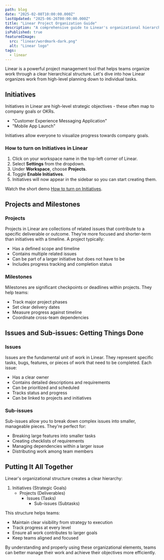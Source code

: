 ```yaml
---
path: blog
date: "2025-02-08T10:00:00.000Z"
lastUpdated: "2025-06-26T00:00:00.000Z"
title: "Linear Project Organization Guide"
description: "A comprehensive guide to Linear's organizational hierarchy - from high-level Initiatives to granular Issues and Sub-issues"
isPublished: true
featuredImage:
  src: "linear/wordmark-dark.png"
  alt: "Linear logo"
tags:
  - linear
---
```


Linear is a powerful project management tool that helps teams organize work through a clear hierarchical structure. Let's dive into how Linear organizes work from high-level planning down to individual tasks.

## Initiatives

Initiatives in Linear are high-level strategic objectives - these often map to company goals or OKRs.

- "Customer Experience Messaging Application"
- "Mobile App Launch"

Initiatives allow everyone to visualize progress towards company goals.

### How to turn on Initiatives in Linear

1. Click on your workspace name in the top-left corner of Linear.
2. Select **Settings** from the dropdown.
3. Under **Workspace**, choose **Projects**.
4. Toggle **Enable Initiatives**.
5. Initiatives will now appear in the sidebar so you can start creating them.

Watch the short demo [How to turn on Initiatives](https://youtube.com/shorts/luQ-4vBRheE).

## Projects and Milestones

### Projects

Projects in Linear are collections of related issues that contribute to a specific deliverable or outcome. They're more focused and shorter-term than initiatives with a timeline. A project typically:

- Has a defined scope and timeline
- Contains multiple related issues
- Can be part of a larger initiative but does not have to be
- Includes progress tracking and completion status

### Milestones

Milestones are significant checkpoints or deadlines within projects. They help teams:

- Track major project phases
- Set clear delivery dates
- Measure progress against timeline
- Coordinate cross-team dependencies

## Issues and Sub-issues: Getting Things Done

### Issues

Issues are the fundamental unit of work in Linear. They represent specific tasks, bugs, features, or pieces of work that need to be completed. Each issue:

- Has a clear owner
- Contains detailed descriptions and requirements
- Can be prioritized and scheduled
- Tracks status and progress
- Can be linked to projects and initiatives

### Sub-issues

Sub-issues allow you to break down complex issues into smaller, manageable pieces. They're perfect for:

- Breaking large features into smaller tasks
- Creating checklists of requirements
- Managing dependencies within a larger issue
- Distributing work among team members

## Putting It All Together

Linear's organizational structure creates a clear hierarchy:

1. Initiatives (Strategic Goals)
   - Projects (Deliverables)
     - Issues (Tasks)
       - Sub-issues (Subtasks)

This structure helps teams:

- Maintain clear visibility from strategy to execution
- Track progress at every level
- Ensure all work contributes to larger goals
- Keep teams aligned and focused

By understanding and properly using these organizational elements, teams can better manage their work and achieve their objectives more efficiently.
